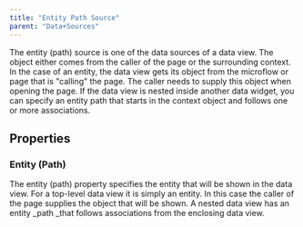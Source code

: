 ```yaml
---
title: "Entity Path Source"
parent: "Data+Sources"
---
```

The entity (path) source is one of the data sources of a data view. The object either comes from the caller of the page or the surrounding context. In the case of an entity, the data view gets its object from the microflow or page that is "calling" the page. The caller needs to supply this object when opening the page. If the data view is nested inside another data widget, you can specify an entity path that starts in the context object and follows one or more associations.

## Properties

### Entity (Path)

The entity (path) property specifies the entity that will be shown in the data view. For a top-level data view it is simply an entity. In this case the caller of the page supplies the object that will be shown. A nested data view has an entity _path _that follows associations from the enclosing data view.

